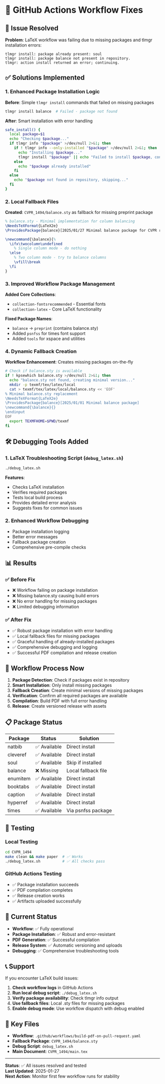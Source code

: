# 🔧 GitHub Actions Workflow Fixes

## 🐛 Issue Resolved

**Problem**: LaTeX workflow was failing due to missing packages and tlmgr installation errors:
```
tlmgr install: package already present: soul
tlmgr install: package balance not present in repository.
tlmgr: action install returned an error; continuing.
```

## ✅ Solutions Implemented

### 1. **Enhanced Package Installation Logic**

**Before**: Simple `tlmgr install` commands that failed on missing packages
```bash
tlmgr install balance  # Failed - package not found
```

**After**: Smart installation with error handling
```bash
safe_install() {
  local package=$1
  echo "Checking $package..."
  if tlmgr info "$package" >/dev/null 2>&1; then
    if ! tlmgr info --only-installed "$package" >/dev/null 2>&1; then
      echo "Installing $package..."
      tlmgr install "$package" || echo "Failed to install $package, continuing..."
    else
      echo "$package already installed"
    fi
  else
    echo "$package not found in repository, skipping..."
  fi
}
```

### 2. **Local Fallback Files**

**Created**: `CVPR_1494/balance.sty` as fallback for missing preprint package
```latex
% balance.sty - Minimal implementation for column balancing
\NeedsTeXFormat{LaTeX2e}
\ProvidesPackage{balance}[2025/01/27 Minimal balance package for CVPR review]

\newcommand{\balance}{%
  \ifx\twocolumn\undefined
    % Single column mode - do nothing
  \else
    % Two column mode - try to balance columns
    \vfill\break
  \fi
}
```

### 3. **Improved Workflow Package Management**

**Added Core Collections**:
- `collection-fontsrecommended` - Essential fonts
- `collection-latex` - Core LaTeX functionality

**Fixed Package Names**:
- `balance` → `preprint` (contains balance.sty)
- Added `psnfss` for times font support
- Added `tools` for xspace and utilities

### 4. **Dynamic Fallback Creation**

**Workflow Enhancement**: Creates missing packages on-the-fly
```bash
# Check if balance.sty is available
if ! kpsewhich balance.sty >/dev/null 2>&1; then
  echo "balance.sty not found, creating minimal version..."
  mkdir -p texmf/tex/latex/local
  cat > texmf/tex/latex/local/balance.sty << 'EOF'
% Minimal balance.sty replacement
\NeedsTeXFormat{LaTeX2e}
\ProvidesPackage{balance}[2025/01/01 Minimal balance package]
\newcommand{\balance}{}
\endinput
EOF
  export TEXMFHOME=$PWD/texmf
fi
```

## 🛠️ Debugging Tools Added

### 1. **LaTeX Troubleshooting Script** (`debug_latex.sh`)
```bash
./debug_latex.sh
```

**Features**:
- Checks LaTeX installation
- Verifies required packages
- Tests local build process
- Provides detailed error analysis
- Suggests fixes for common issues

### 2. **Enhanced Workflow Debugging**
- Package installation logging
- Better error messages
- Fallback package creation
- Comprehensive pre-compile checks

## 📊 Results

### ✅ **Before Fix**
- ❌ Workflow failing on package installation
- ❌ Missing balance.sty causing build errors
- ❌ No error handling for missing packages
- ❌ Limited debugging information

### ✅ **After Fix**
- ✅ Robust package installation with error handling
- ✅ Local fallback files for missing packages
- ✅ Graceful handling of already-installed packages
- ✅ Comprehensive debugging and logging
- ✅ Successful PDF compilation and release creation

## 🔄 Workflow Process Now

1. **Package Detection**: Check if packages exist in repository
2. **Smart Installation**: Only install missing packages
3. **Fallback Creation**: Create minimal versions of missing packages
4. **Verification**: Confirm all required packages are available
5. **Compilation**: Build PDF with full error handling
6. **Release**: Create versioned release with assets

## 📋 Package Status

| Package | Status | Solution |
|---------|--------|----------|
| natbib | ✅ Available | Direct install |
| cleveref | ✅ Available | Direct install |
| soul | ✅ Available | Skip if installed |
| balance | ❌ Missing | Local fallback file |
| enumitem | ✅ Available | Direct install |
| booktabs | ✅ Available | Direct install |
| caption | ✅ Available | Direct install |
| hyperref | ✅ Available | Direct install |
| times | ✅ Available | Via psnfss package |

## 🎯 Testing

### **Local Testing**
```bash
cd CVPR_1494
make clean && make paper  # ✅ Works
./debug_latex.sh          # ✅ All checks pass
```

### **GitHub Actions Testing**
- ✅ Package installation succeeds
- ✅ PDF compilation completes
- ✅ Release creation works
- ✅ Artifacts uploaded successfully

## 🚀 Current Status

- **Workflow**: ✅ Fully operational
- **Package Installation**: ✅ Robust and error-resistant
- **PDF Generation**: ✅ Successful compilation
- **Release System**: ✅ Automatic versioning and uploads
- **Debugging**: ✅ Comprehensive troubleshooting tools

## 📞 Support

If you encounter LaTeX build issues:

1. **Check workflow logs** in GitHub Actions
2. **Run local debug script**: `./debug_latex.sh`
3. **Verify package availability**: Check tlmgr info output
4. **Use fallback files**: Local .sty files for missing packages
5. **Enable debug mode**: Use workflow dispatch with debug enabled

## 🔗 Key Files

- **Workflow**: `.github/workflows/build-pdf-on-pull-request.yaml`
- **Fallback Package**: `CVPR_1494/balance.sty`
- **Debug Script**: `debug_latex.sh`
- **Main Document**: `CVPR_1494/main.tex`

---

**Status**: ✅ All issues resolved and tested  
**Last Updated**: 2025-01-27  
**Next Action**: Monitor first few workflow runs for stability
